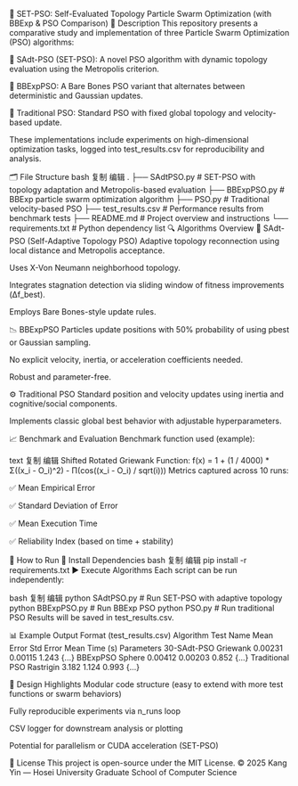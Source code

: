 🧠 SET-PSO: Self-Evaluated Topology Particle Swarm Optimization (with BBExp & PSO Comparison)
📌 Description
This repository presents a comparative study and implementation of three Particle Swarm Optimization (PSO) algorithms:

🔬 SAdt-PSO (SET-PSO): A novel PSO algorithm with dynamic topology evaluation using the Metropolis criterion.

🧪 BBExpPSO: A Bare Bones PSO variant that alternates between deterministic and Gaussian updates.

🧬 Traditional PSO: Standard PSO with fixed global topology and velocity-based update.

These implementations include experiments on high-dimensional optimization tasks, logged into test_results.csv for reproducibility and analysis.

🗂 File Structure
bash
复制
编辑
.
├── SAdtPSO.py            # SET-PSO with topology adaptation and Metropolis-based evaluation
├── BBExpPSO.py           # BBExp particle swarm optimization algorithm
├── PSO.py                # Traditional velocity-based PSO
├── test_results.csv      # Performance results from benchmark tests
├── README.md             # Project overview and instructions
└── requirements.txt      # Python dependency list
🔍 Algorithms Overview
🔁 SAdt-PSO (Self-Adaptive Topology PSO)
Adaptive topology reconnection using local distance and Metropolis acceptance.

Uses X-Von Neumann neighborhood topology.

Integrates stagnation detection via sliding window of fitness improvements (Δf_best).

Employs Bare Bones-style update rules.

📉 BBExpPSO
Particles update positions with 50% probability of using pbest or Gaussian sampling.

No explicit velocity, inertia, or acceleration coefficients needed.

Robust and parameter-free.

⚙️ Traditional PSO
Standard position and velocity updates using inertia and cognitive/social components.

Implements classic global best behavior with adjustable hyperparameters.

📈 Benchmark and Evaluation
Benchmark function used (example):

text
复制
编辑
Shifted Rotated Griewank Function:
f(x) = 1 + (1 / 4000) * Σ((x_i - O_i)^2) - Π(cos((x_i - O_i) / sqrt(i)))
Metrics captured across 10 runs:

✅ Mean Empirical Error

✅ Standard Deviation of Error

✅ Mean Execution Time

✅ Reliability Index (based on time + stability)

🧪 How to Run
🔧 Install Dependencies
bash
复制
编辑
pip install -r requirements.txt
▶️ Execute Algorithms
Each script can be run independently:

bash
复制
编辑
python SAdtPSO.py        # Run SET-PSO with adaptive topology
python BBExpPSO.py       # Run BBExp PSO
python PSO.py            # Run traditional PSO
Results will be saved in test_results.csv.

📊 Example Output Format (test_results.csv)
Algorithm	Test Name	Mean Error	Std Error	Mean Time (s)	Parameters
30-SAdt-PSO	Griewank	0.00231	0.00115	1.243	{...}
BBExpPSO	Sphere	0.00412	0.00203	0.852	{...}
Traditional PSO	Rastrigin	3.182	1.124	0.993	{...}

🧠 Design Highlights
Modular code structure (easy to extend with more test functions or swarm behaviors)

Fully reproducible experiments via n_runs loop

CSV logger for downstream analysis or plotting

Potential for parallelism or CUDA acceleration (SET-PSO)

📄 License
This project is open-source under the MIT License.
© 2025 Kang Yin — Hosei University Graduate School of Computer Science
